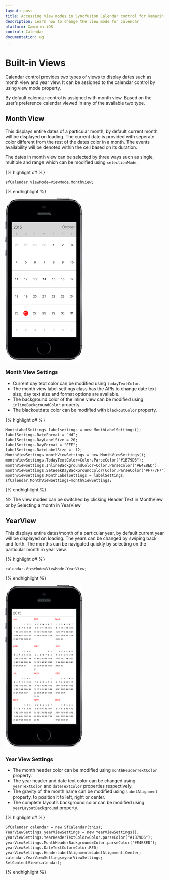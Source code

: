 ```yaml
---
layout: post
title: Accessing View modes in Syncfusion Calendar control for Xamarin.iOS
description: Learn how to change the view mode for calendar
platform: Xamarin.iOS
control: Calendar
documentation: ug
---
```


# Built-in Views

Calendar control provides two types of views to display dates such as month view and year view. It can be assigned to the calendar control by using view mode property.

By default calendar control is assigned with month view. Based on the user’s preference calendar viewed in any of the available two type.

## Month View

This displays entire dates of a particular month, by default current month will be displayed on loading. The current date is provided with seperate color different from the rest of the dates color in a month. The events availability will be denoted within the cell based on its duration.

The dates in month view can be selected by three ways such as single, multiple and range which can be modified using `selectionMode`.

{% highlight c# %}

	sfCalendar.ViewMode=ViewMode.MonthView;

{% endhighlight %}

![](images/month_view.png)                                        


### Month View Settings

* Current day text color can be modified using `todayTextColor`. 
* The month view label settings class has the APIs to change  date text size, day text size and format options are available. 
* The background color of the inline view can be modified using `inlineBackgroundColor` property.
* The blackoutdate color can be modified with `blackoutColor` property.

{% highlight c# %}

	MonthLabelSettings labelsettings = new MonthLabelSettings();
	labelSettings.DateFormat = “dd”;
	labelSettings.DayLabelSize = 20;
	labelSettings.DayFormat = "EEE";
	labelSettings.DateLabelSize =  12;
	MonthViewSettings monthViewSettings = new MonthViewSettings();
	monthViewSettings.TodayTextColor=Color.ParseColor("#1B79D6");
	monthViewSettings.InlineBackgroundColor=Color.ParseColor("#E4E8ED");
	monthViewSettings.SetWeekDayBackGroundColor(Color.ParseColor("#F7F7F7"));
	monthviewSettings.MonthLabelSettings = labelSettings;
	sfCalendar.MonthViewSettings=monthViewSettings;
	
{% endhighlight %}

N> The view modes can be switched by clicking Header Text in MonthView or by Selecting a month in YearView


## YearView

This displays entire dates/month of a particular year, by default current year will be displayed on loading. The years can be changed by swiping back and forth. The months can be navigated quickly by selecting on the particular month in year view.

{% highlight c# %}

	calendar.ViewMode=ViewMode.YearView;
	
{% endhighlight %}

![](images/year_view.png)                                        


### Year View Settings

* The month header color can be modified using `monthHeaderTextColor` property.
* The year header and date text color can be changed using `yearTextColor` and `dateTextColor` properties respectively.
* The gravity of the month name can be modified using `labelAlignment` property, to position it to left, right or center. 
* The complete layout’s background color can be modified using `yearLayoutBackground` property.

{% highlight c# %}

	SfCalendar calendar = new SfCalendar(this);
	YearViewSettings yearViewSettings = new YearViewSettings();
	yearViewSettings.YearHeaderTextColor=Color.parseColor("#1B79D6");
	yearViewSettings.MonthHeaderBackground=Color.parseColor("#E4E8ED");
	yearViewSettings.DateTextColor=Color.RED;
	yearViewSettings.HeaderLabelAlignment=LabelAlignment.Center;
	calendar.YearViewSettings=yearViewSettings;
	SetContentView(calendar);

{% endhighlight %}


